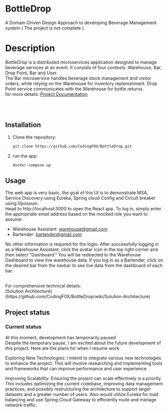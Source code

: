 # BottleDrop
A Domain-Driven Design Approach to developing Beverage Management system  ( The project is not complete ).

# Description
BottleDrop is a distributed microservices application designed to manage beverage services at an event.
It consists of four contexts: Warehouse, Bar, Drop Point, Bar and User. <br/>
The Bar microservice handles beverage stock management and visitor orders, while relying on the Warehouse for inventory replenishment.
Drop Point service communicates with the Warehouse for bottle returns. <br/>
for more details: 
[Project Documentation](https://github.com/CodingF0X/BottleDrop/wiki/BottleDrop-%E2%80%90-Project-Documentation) 

<br/> <br/> 

## Installation
1. Clone the repository:
    ```sh
    git clone https://github.com/CodingF0X/BottleDrop.git
    ```
4.  run the app:
    ```bash
    docker-compose up
    ```

## Usage
The web app is very basic, the goal of this UI is to demonstrate MSA, Service Discovery using Eureka, Spring cloud Config and Circuit breaker using Opossum.<br/>
Head to http://localhost:3000 to open the React app. To log in, simply enter the appropriate email address based on the mocked role you want to assume:

- Warehouse Assistant: warehouse@gmail.com
- Bartender: bartender@gmail.com

No other information is required for the login.
After successfully logging in as a Warehouse Assistant, click the avatar icon in the top right corner and then select "Dashboard." 
You will be redirected to the Warehouse Dashboard to view live warehouse data.
If you log in as a Bartender, click on the desired bar from the navbar to see live data from the dashboard of each bar.

<br/>
For comprehensive technical details: <br/>
[Solution Architecture](https://github.com/CodingF0X/BottleDrop/wiki/Solution-Architecture)

<br/>

## Project status
### Current status
At this moment, development has temporarily paused <br/>
Despite the temporary pause, I am excited about the future development of this project. Here are the plans for when I resume work:

Exploring New Technologies: I intend to integrate various new technologies to enhance the project. This will involve researching and implementing tools and frameworks that can improve performance and user experience.

Improving Scalability: Ensuring the project can scale effectively is a priority. This includes optimizing the current codebase, improving data management practices, and possibly restructuring the architecture to support larger datasets and a greater number of users. Also would utilize Eureka for load balancing and use Spring Cloud Gateway to efficiently route and manage network traffic.



